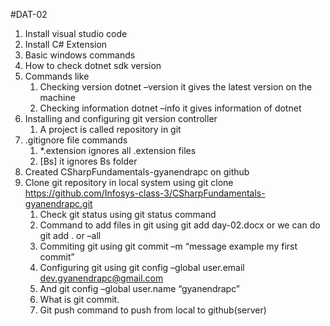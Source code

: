 #DAT-02

1.	Install visual studio code
1.	Install C# Extension
1.	Basic windows commands
1.	How to check dotnet sdk version
1.	Commands like 
    1.	Checking version dotnet –version  it gives the latest version on the machine
    1.	Checking information dotnet –info it gives information of dotnet 
1.	Installing and configuring git version controller
    1.	A project is called repository in git
1.	.gitignore file commands
    1.	*.extension ignores all .extension files
    1.	[Bs]   it ignores Bs folder
1.	Created CSharpFundamentals-gyanendrapc on github
1.	Clone git repository in local system using git clone https://github.com/Infosys-class-3/CSharpFundamentals-gyanendrapc.git
    1.	Check git status using git status command
    1.	Command to add files in git using git add day-02.docx or we can do git add . or –all
    1.	Commiting git using git commit –m “message example my first commit”
    1.	Configuring git using git config –global user.email dev.gyanendrapc@gmail.com
    1.	And git config –global user.name “gyanendrapc”
    1.	What is git commit.
    1.	Git push command to push from local to github(server)
